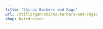 ```yaml
---
title: "Shiraz Barbers and Rugs"
url: /stillorgan/shiraz-barbers-and-rugs/
shop: hairdresser
---
```

